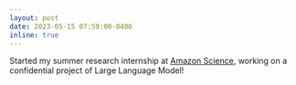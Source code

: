```yaml
---
layout: post
date: 2023-05-15 07:59:00-0400
inline: true
---
```


Started my summer research internship at [Amazon Science](https://www.amazon.science/), working on a confidential project of Large Language Model!
